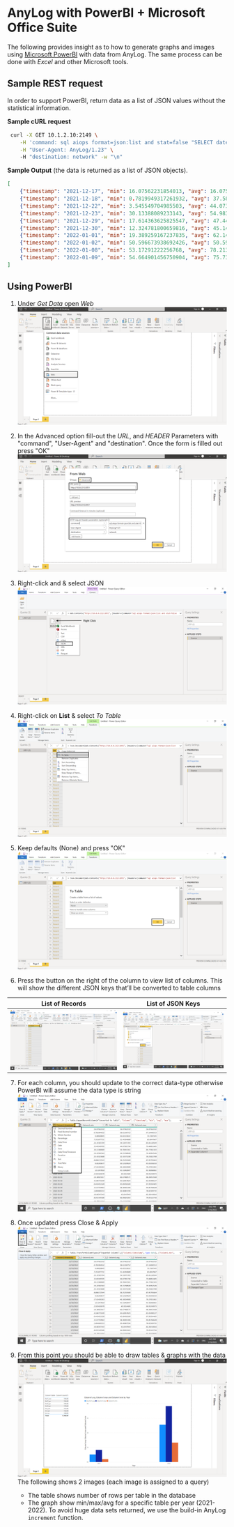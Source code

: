 # AnyLog with PowerBI + Microsoft Office Suite 

The following provides insight as to how to generate graphs and images using [Microsoft PowerBI](https://powerbi.microsoft.com/en-us/downloads/) with data from AnyLog. 
The same process can be done with _Excel_ and other Microsoft tools. 

## Sample REST request
In order to support PowerBI, return data as a list of JSON values without the statistical information.


**Sample cURL request**
```bash
 curl -X GET 10.1.2.10:2149 \
    -H 'command: sql aiops format=json:list and stat=false "SELECT date(timestamp) as timestamp, min(value) as min, avg(value) as avg, max(value) as max FROM lic1_mv group by timestamp ORDER by timestamp limit 10"' \
    -H "User-Agent: AnyLog/1.23" \ 
    -H "destination: network" -w "\n"
```

**Sample Output** (the data is returned as a list of JSON objects).
```json
[
    {"timestamp": "2021-12-17", "min": 16.07562231854013, "avg": 16.07562231854013, "max": 16.07562231854013},
    {"timestamp": "2021-12-18", "min": 0.7819949317261932, "avg": 37.58098167042068, "max": 85.13897566679766},
    {"timestamp": "2021-12-22", "min": 3.545549704985503, "avg": 44.07391736121831, "max": 75.688516046041},
    {"timestamp": "2021-12-23", "min": 30.13388089233143, "avg": 54.983077931262265, "max": 84.77061503184196},
    {"timestamp": "2021-12-29", "min": 17.614363625825547, "avg": 47.44901351353519, "max": 79.27651061410472},
    {"timestamp": "2021-12-30", "min": 12.324781800659816, "avg": 45.14157473898287, "max": 78.54948001563031},
    {"timestamp": "2022-01-01", "min": 19.389259167237835, "avg": 62.144516285293186, "max": 98.28053568049772},
    {"timestamp": "2022-01-02", "min": 50.596673938692426, "avg": 50.596673938692426, "max": 50.596673938692426},
    {"timestamp": "2022-01-08", "min": 53.17291222256768, "avg": 78.21358089166576, "max": 93.42429844531414},
    {"timestamp": "2022-01-09", "min": 54.664901456750904, "avg": 75.73146536262269, "max": 96.79802926849446}
]
```

## Using PowerBI

1. Under _Get Data_ open _Web_
![location of "Web" data source](imgs/powerbi_img1.png)


2. In the Advanced option fill-out the _URL_, and _HEADER_ Parameters with "command", "User-Agent" and "destination".
Once the form is filled out press "OK"
!["Web" data source request form](imgs/powerbi_img2.png)


3. Right-click and & select JSON
![Set results type](imgs/powerbi_img3.png)


4. Right-click on **List** & select _To Table_
![convert list of (raw) results into table format](imgs/powerbi_img4.png)


5. Keep defaults (None) and press "OK"
![value conversion form](imgs/powerbi_img5.png)


6. Press the button on the right of the column to view list of columns. 
This will show the different JSON keys that’ll be converted to table columns

| List of Records | List of JSON Keys |
| --- | --- |
| ![list of records](imgs/powerbi_img6a.png) | ![list of JSON keys used as column names](imgs/powerbi_img6b.png) |


7. For each column, you should update to the correct data-type otherwise PowerBI will assume the data type is string
![set data-type](imgs/powerbi_img7.png)


8. Once updated press Close & Apply
![Close & Apply](imgs/powerbi_img8.png)


9. From this point you should be able to draw tables & graphs with the data
![Sample Graphs](imgs/powerbi_img9.png)
The following shows 2 images (each image is assigned to a query)
   * The table shows number of rows per table in the database
   * The graph show min/max/avg for a specific table per year (2021-2022). To avoid huge data sets returned, we use the build-in AnyLog `increment` function.
